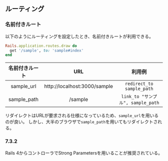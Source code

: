 ## ルーティング

### 名前付きルート

以下のようにルーティングを設定したとき、名前付きルートが利用できる。

```ruby
Rails.application.routes.draw do
  get '/sample', to: 'sample#index'
end
```

| 名前付きルート | URL                          | 利用例                            |
| :--:           | :--:                         | :--:                              |
| sample_url     | http://localhost:3000/sample | `redirect_to sample_path`         |
| sample_path    | /sample                      | `link_to "サンプル", sample_path` |

リダイレクトはURLが要求される仕様になっているため、`sample_url`を用いるのが良い。
しかし、大半のブラウザで`sample_path`を用いてもリダイレクトされる。

### 7.3.2

Rails 4からコントローラでStrong Parametersを用いることが推奨されている。


